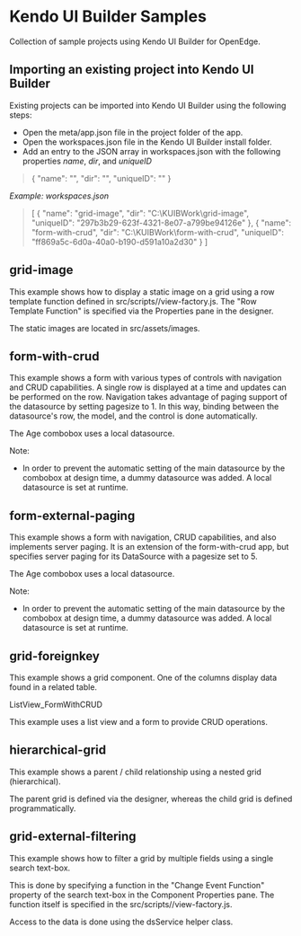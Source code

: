 # Kendo UI Builder Samples

Collection of sample projects using Kendo UI Builder for OpenEdge.

## Importing an existing project into Kendo UI Builder

Existing projects can be imported into Kendo UI Builder using the following steps:
- Open the meta/app.json file in the project folder of the app.
- Open the workspaces.json file in the Kendo UI Builder install folder.
- Add an entry to the JSON array in workspaces.json with the following properties *name*, *dir*, and *uniqueID*

> {
>     "name": "<name>",
>     "dir": "<path-to-project>",
>     "uniqueID": "<uniqueID>"
> }

*Example: workspaces.json*
>[
>    {
>        "name": "grid-image",
>        "dir": "C:\\KUIBWork\\grid-image",
>        "uniqueID": "297b3b29-623f-4321-8e07-a799be94126e"
>    },
>    {
>        "name": "form-with-crud",
>        "dir": "C:\\KUIBWork\\form-with-crud",
>        "uniqueID": "ff869a5c-6d0a-40a0-b190-d591a10a2d30"
>    }
>]


## grid-image

This example shows how to display a static image on a grid using a row template function defined in src/scripts/<view-name>/view-factory.js. The "Row Template Function" is specified via the Properties pane in the designer.

The static images are located in src/assets/images.

## form-with-crud

This example shows a form with various types of controls with navigation and CRUD capabilities.
A single row is displayed at a time and updates can be performed on the row. Navigation takes advantage of paging support of the datasource by setting pagesize to 1. In this way, binding between the datasource's row, the model, and the control is done automatically.
	
The Age combobox uses a local datasource.
	
Note:
- In order to prevent the automatic setting of the main datasource by the combobox at design time, a dummy datasource was added. A local datasource is set at runtime.
  
## form-external-paging

This example shows a form with navigation, CRUD capabilities, and also implements server paging. It is an extension of the form-with-crud app, but specifies server paging for its DataSource
	with a pagesize set to 5.
	
	
The Age combobox uses a local datasource.
	
Note:
- In order to prevent the automatic setting of the main datasource by the combobox at design time, a dummy datasource was added. A local datasource is set at runtime.
  
## grid-foreignkey 
  
This example shows a grid component. One of the columns display data found in a related table.

ListView_FormWithCRUD

This example uses a list view and a form to provide CRUD operations.
 
## hierarchical-grid

This example shows a parent / child relationship using a nested grid (hierarchical).
	
The parent grid is defined via the designer, whereas the child grid is defined programmatically.

## grid-external-filtering
	
This example shows how to filter a grid by multiple fields using a single search text-box.
	
This is done by specifying a function in the "Change Event Function" property of the search text-box in the Component Properties pane.
The function itself is specified in the src/scripts/<view-name>/view-factory.js.

Access to the data is done using the dsService helper class.
